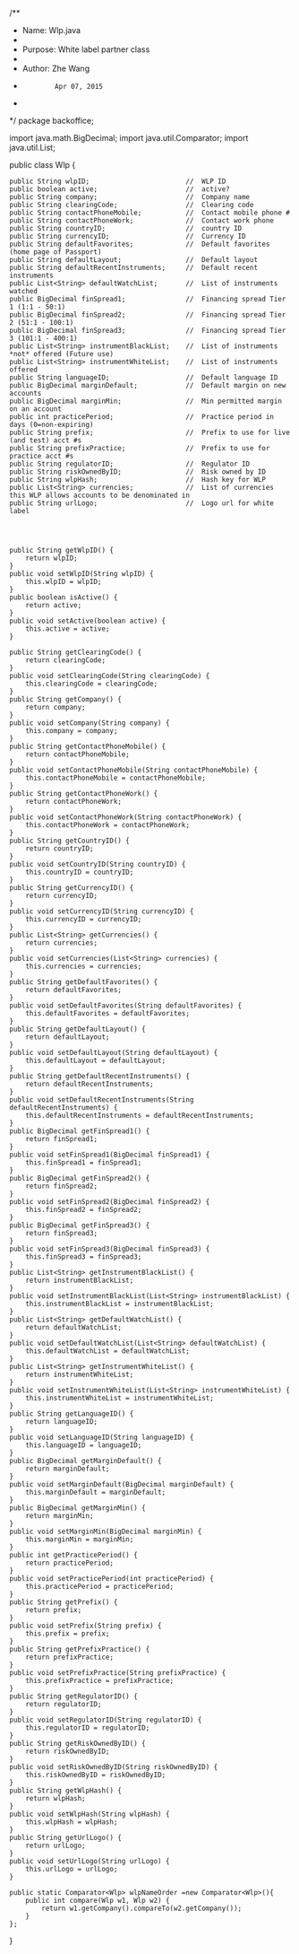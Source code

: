 /**
 *  Name:       Wlp.java 
 * 
 *  Purpose:     White label partner class
 *              
 *  Author:    Zhe Wang
 *             Apr 07, 2015
 *        
 */
package backoffice;

import java.math.BigDecimal;
import java.util.Comparator;
import java.util.List;

public class Wlp {

	public String wlpID;                        //	WLP ID
	public boolean active;                      //	active?
	public String company;                      //	Company name
	public String clearingCode;                 //	Clearing code
	public String contactPhoneMobile;           //  Contact mobile phone #
	public String contactPhoneWork;             //  Contact work phone
	public String countryID;                    //	country ID
	public String currencyID;                   //	Currency ID
	public String defaultFavorites;				//  Default favorites (home page of Passport)
	public String defaultLayout;                //	Default layout
	public String defaultRecentInstruments;     //	Default recent instruments
	public List<String> defaultWatchList;		//  List of instruments watched
	public BigDecimal finSpread1;               //	Financing spread Tier 1 (1:1 - 50:1)
	public BigDecimal finSpread2;               //	Financing spread Tier 2 (51:1 - 100:1)
	public BigDecimal finSpread3;               //	Financing spread Tier 3 (101:1 - 400:1)
	public List<String> instrumentBlackList;	//  List of instruments *not* offered (Future use)
	public List<String> instrumentWhiteList;	//  List of instruments offered
	public String languageID;                   //	Default language ID
	public BigDecimal marginDefault;            //	Default margin on new accounts
	public BigDecimal marginMin;                //	Min permitted margin on an account
	public int practicePeriod;                  //	Practice period in days (0=non-expiring)
	public String prefix;                       //	Prefix to use for live (and test) acct #s
	public String prefixPractice;               //  Prefix to use for practice acct #s
	public String regulatorID;                  //  Regulator ID
	public String riskOwnedByID;                //  Risk owned by ID
	public String wlpHash;                      //  Hash key for WLP
	public List<String> currencies;             //	List of currencies this WLP allows accounts to be denominated in
	public String urlLogo;                      //	Logo url for white label
	
	

	
	public String getWlpID() {
		return wlpID;
	}
	public void setWlpID(String wlpID) {
		this.wlpID = wlpID;
	}
	public boolean isActive() {
		return active;
	}
	public void setActive(boolean active) {
		this.active = active;
	}

	public String getClearingCode() {
		return clearingCode;
	}
	public void setClearingCode(String clearingCode) {
		this.clearingCode = clearingCode;
	}
	public String getCompany() {
		return company;
	}
	public void setCompany(String company) {
		this.company = company;
	}
	public String getContactPhoneMobile() {
		return contactPhoneMobile;
	}
	public void setContactPhoneMobile(String contactPhoneMobile) {
		this.contactPhoneMobile = contactPhoneMobile;
	}
	public String getContactPhoneWork() {
		return contactPhoneWork;
	}
	public void setContactPhoneWork(String contactPhoneWork) {
		this.contactPhoneWork = contactPhoneWork;
	}
	public String getCountryID() {
		return countryID;
	}
	public void setCountryID(String countryID) {
		this.countryID = countryID;
	}
	public String getCurrencyID() {
		return currencyID;
	}
	public void setCurrencyID(String currencyID) {
		this.currencyID = currencyID;
	}
	public List<String> getCurrencies() {
		return currencies;
	}
	public void setCurrencies(List<String> currencies) {
		this.currencies = currencies;
	}
	public String getDefaultFavorites() {
		return defaultFavorites;
	}
	public void setDefaultFavorites(String defaultFavorites) {
		this.defaultFavorites = defaultFavorites;
	}
	public String getDefaultLayout() {
		return defaultLayout;
	}
	public void setDefaultLayout(String defaultLayout) {
		this.defaultLayout = defaultLayout;
	}
	public String getDefaultRecentInstruments() {
		return defaultRecentInstruments;
	}
	public void setDefaultRecentInstruments(String defaultRecentInstruments) {
		this.defaultRecentInstruments = defaultRecentInstruments;
	}
	public BigDecimal getFinSpread1() {
		return finSpread1;
	}
	public void setFinSpread1(BigDecimal finSpread1) {
		this.finSpread1 = finSpread1;
	}
	public BigDecimal getFinSpread2() {
		return finSpread2;
	}
	public void setFinSpread2(BigDecimal finSpread2) {
		this.finSpread2 = finSpread2;
	}
	public BigDecimal getFinSpread3() {
		return finSpread3;
	}
	public void setFinSpread3(BigDecimal finSpread3) {
		this.finSpread3 = finSpread3;
	}
	public List<String> getInstrumentBlackList() {
		return instrumentBlackList;
	}
	public void setInstrumentBlackList(List<String> instrumentBlackList) {
		this.instrumentBlackList = instrumentBlackList;
	}
	public List<String> getDefaultWatchList() {
		return defaultWatchList;
	}
	public void setDefaultWatchList(List<String> defaultWatchList) {
		this.defaultWatchList = defaultWatchList;
	}
	public List<String> getInstrumentWhiteList() {
		return instrumentWhiteList;
	}
	public void setInstrumentWhiteList(List<String> instrumentWhiteList) {
		this.instrumentWhiteList = instrumentWhiteList;
	}
	public String getLanguageID() {
		return languageID;
	}
	public void setLanguageID(String languageID) {
		this.languageID = languageID;
	}
	public BigDecimal getMarginDefault() {
		return marginDefault;
	}
	public void setMarginDefault(BigDecimal marginDefault) {
		this.marginDefault = marginDefault;
	}
	public BigDecimal getMarginMin() {
		return marginMin;
	}
	public void setMarginMin(BigDecimal marginMin) {
		this.marginMin = marginMin;
	}
	public int getPracticePeriod() {
		return practicePeriod;
	}
	public void setPracticePeriod(int practicePeriod) {
		this.practicePeriod = practicePeriod;
	}
	public String getPrefix() {
		return prefix;
	}
	public void setPrefix(String prefix) {
		this.prefix = prefix;
	}
	public String getPrefixPractice() {
		return prefixPractice;
	}
	public void setPrefixPractice(String prefixPractice) {
		this.prefixPractice = prefixPractice;
	}
	public String getRegulatorID() {
		return regulatorID;
	}
	public void setRegulatorID(String regulatorID) {
		this.regulatorID = regulatorID;
	}
	public String getRiskOwnedByID() {
		return riskOwnedByID;
	}
	public void setRiskOwnedByID(String riskOwnedByID) {
		this.riskOwnedByID = riskOwnedByID;
	}
	public String getWlpHash() {
		return wlpHash;
	}
	public void setWlpHash(String wlpHash) {
		this.wlpHash = wlpHash;
	}
	public String getUrlLogo() {
		return urlLogo;
	}
	public void setUrlLogo(String urlLogo) {
		this.urlLogo = urlLogo;
	}

	public static Comparator<Wlp> wlpNameOrder =new Comparator<Wlp>(){
		public int compare(Wlp w1, Wlp w2) {
            return w1.getCompany().compareTo(w2.getCompany());
        }
	};


}
